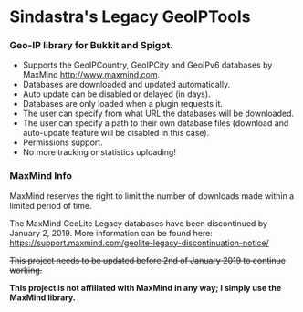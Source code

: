 # Sindastra's Legacy GeoIPTools
### Geo-IP library for Bukkit and Spigot.
- Supports the GeoIPCountry, GeoIPCity and GeoIPv6 databases by MaxMind <http://www.maxmind.com>.
- Databases are downloaded and updated automatically.
- Auto update can be disabled or delayed (in days).
- Databases are only loaded when a plugin requests it.
- The user can specify from what URL the databases will be downloaded.
- The user can specify a path to their own database files (download and auto-update feature will be disabled in this case).
- Permissions support.
- No more tracking or statistics uploading!

### MaxMind Info
MaxMind reserves the right to limit the number of downloads made within a limited period of time.

The MaxMind GeoLite Legacy databases have been discontinued by January 2, 2019. 
More information can be found here: https://support.maxmind.com/geolite-legacy-discontinuation-notice/

~~This project needs to be updated before 2nd of January 2019 to continue working.~~

**This project is not affiliated with MaxMind in any way; I simply use the MaxMind library.**
